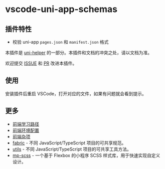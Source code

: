 # vscode-uni-app-schemas

## 插件特性

- 校验 uni-app `pages.json` 和 `manifest.json` 格式

本插件是 [uni-helper](https://marketplace.visualstudio.com/items?itemName=ModyQyW.vscode-uni-helper) 的一部分。本插件和文档的冲突之处，请以文档为准。

欢迎提交 [ISSUE](https://github.com/ModyQyW/uni-helper/issues/new) 和 [PR](https://github.com/ModyQyW/uni-helper/compare) 改进本插件。

## 使用

安装插件后重启 VSCode，打开对应的文件，如果有问题就会看到提示。

## 更多

- [前端学习路径](https://modyqyw.github.io/frontend/roadmap/)
- [前端环境配置](https://modyqyw.github.io/frontend/environment/)
- [前端杂项](https://modyqyw.github.io/frontend/misc/)
- [fabric](https://github.com/modyqyw/fabric#readme) - 不同 JavaScript/TypeScript 项目的可共享规范。
- [utils](https://github.com/modyqyw/utils#readme) - 不同 JavaScript/TypeScript 项目的可共享工具方法。
- [mp-scss](https://modyqyw.github.io/mp-scss/) - 一个基于 Flexbox 的小程序 SCSS 样式库，用于快速实现自定义设计。
